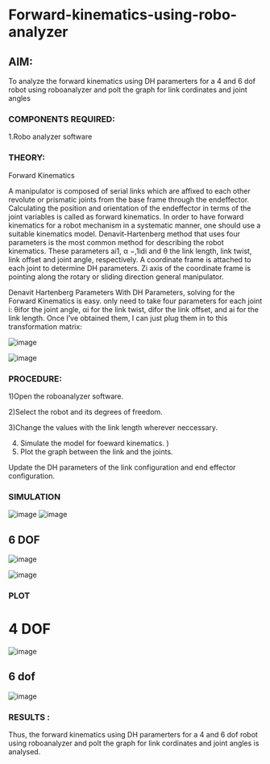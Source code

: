 # Forward-kinematics-using-robo-analyzer

## AIM: 
To analyze the forward kinematics using DH paramerters for a 4 and 6 dof robot using roboanalyzer and polt the graph for link cordinates and joint angles
### COMPONENTS REQUIRED:
1.Robo analyzer software  


### THEORY: 
  
Forward Kinematics

A manipulator is composed of serial links which are affixed to each other revolute or prismatic joints from the base frame through the endeffector. 
Calculating the position and orientation of the endeffector in terms of the joint variables is called as forward kinematics. 
In order to have forward kinematics for a robot mechanism in a systematic manner, one should use a suitable kinematics model. 
Denavit-Hartenberg method that uses four parameters is the most common method for describing the robot kinematics. 
These parameters ai1, α −,1idi and θ the link length, link twist, link offset and joint angle, respectively. 
A coordinate frame is attached to each joint to determine DH parameters. Zi axis of the coordinate frame is pointing along the rotary or sliding direction general manipulator.

Denavit Hartenberg Parameters
With DH Parameters, solving for the Forward Kinematics is easy.  only need to take four parameters for each joint 
i: θifor the joint angle, 
αi for the link twist, 
difor the link offset, and 
ai for the link length. Once I’ve obtained them, I can just plug them in to this transformation matrix:


![image](https://user-images.githubusercontent.com/36288975/170172719-ed7befc9-2894-4344-bfd5-be831bb05308.png)

 ![image](https://user-images.githubusercontent.com/36288975/170172766-b8aeb788-7fd7-4de7-b340-f04656707ebd.png)

 

### PROCEDURE:

1)Open the roboanalyzer software.

2)Select the robot and its degrees of freedom.

3)Change the values with the link length wherever neccessary.

4) Simulate the model for foeward kinematics.
) 
5) Plot the graph between the link and the joints.

Update the DH parameters of the link configuration and end effector configuration.



### SIMULATION 
 ![image](https://github.com/VarshaAjith1110/Forward-kinematics-using-robot-analyzer/assets/94222288/c2a5ff03-3bee-4dff-8771-22263c17a444)
![image](https://github.com/VarshaAjith1110/Forward-kinematics-using-robot-analyzer/assets/94222288/f96378f0-3ce7-47c8-8239-4396f8607645)
## 6 DOF
![image](https://github.com/VarshaAjith1110/Forward-kinematics-using-robot-analyzer/assets/94222288/55ac32e8-48c4-4c39-a1de-15ea990fdf13)

 ![image](https://github.com/VarshaAjith1110/Forward-kinematics-using-robot-analyzer/assets/94222288/93a3228c-9ff1-4e2c-8a09-3199b27dccc3)

 
 
 
 
 
 ### PLOT 
 
 # 4 DOF
 ![image](https://github.com/VarshaAjith1110/Forward-kinematics-using-robot-analyzer/assets/94222288/2ecf7c05-566f-4d17-b276-7b3896af550a)
## 6 dof
![image](https://github.com/VarshaAjith1110/Forward-kinematics-using-robot-analyzer/assets/94222288/bb5cf668-fa2f-45bd-98f5-8950c04fffcb)

 
 
 
 
 
 
 
 
 
 

 
 














### RESULTS :  
Thus, the forward kinematics using DH paramerters for a 4 and 6 dof robot using roboanalyzer and polt the graph for link cordinates and joint angles is analysed.
